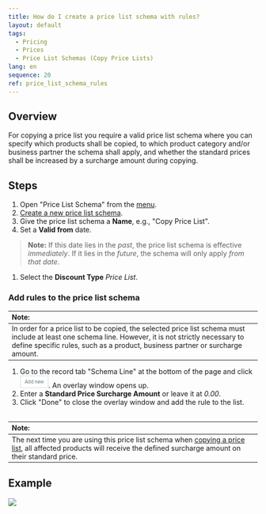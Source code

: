 ```yaml
---
title: How do I create a price list schema with rules?
layout: default
tags:
  - Pricing
  - Prices
  - Price List Schemas (Copy Price Lists)
lang: en
sequence: 20
ref: price_list_schema_rules
---
```


## Overview
For copying a price list you require a valid price list schema where you can specify which products shall be copied, to which product category and/or business partner the schema shall apply, and whether the standard prices shall be increased by a surcharge amount during copying.

## Steps
1. Open "Price List Schema" from the [menu](Menu).
1. [Create a new price list schema](New_Record_Window).
1. Give the price list schema a **Name**, e.g., "Copy Price List".
1. Set a **Valid from** date.
 >**Note:** If this date lies in the *past*, the price list schema is effective *immediately*. If it lies in the *future*, the schema will only apply *from that date*.

1. Select the **Discount Type** *Price List*.

### Add rules to the price list schema

| **Note:** |
| :--- |
| In order for a price list to be copied, the selected price list schema must include at least one schema line. However, it is not strictly necessary to define specific rules, such as a product, business partner or surcharge amount. |

1. Go to the record tab "Schema Line" at the bottom of the page and click ![](assets/Add_New_Button.png). An overlay window opens up.
1. Enter a **Standard Price Surcharge Amount** or leave it at *0.00*.
1. Click "Done" to close the overlay window and add the rule to the list.
<br><br>

| **Note:** |
| :--- |
| The next time you are using this price list schema when [copying a price list](Copy_prices_from_price-list-version), all affected products will receive the defined surcharge amount on their standard price. |

## Example
![](assets/Price_list_schema_rules.gif)
